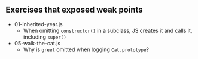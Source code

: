 ## Exercises that exposed weak points
- 01-inherited-year.js
  - When omitting `constructor()` in a subclass, JS creates it and calls it, including `super()`
- 05-walk-the-cat.js
  - Why is `greet` omitted when logging `Cat.prototype`?